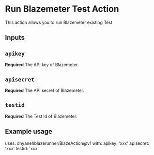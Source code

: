 # Run Blazemeter Test Action

This action allows you to run Blazemeter existing Test

## Inputs

## `apikey`
**Required** The API key of Blazemeter.
## `apisecret`
**Required** The API secret of Blazemeter.
## `testid`
**Required** The Test Id of Blazemeter.



## Example usage

uses: dnyanehblazerunner/BlazeAction@v1
with:
   apikey: 'xxx'
   apisecret: 'xxx'
   testid: 'xxx'
